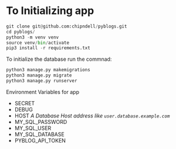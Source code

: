 # To Initializing app

``` python
git clone git@github.com:chipndell/pyblogs.git
cd pyblogs/
python3 -m venv venv
source venv/bin/activate
pip3 install -r requirements.txt
```

To initialize the database run the commnad:

``` python
python3 manage.py makemigrations
python3 manage.py migrate
python3 manage.py runserver
```

Environment Variables for app

- SECRET
- DEBUG
- HOST _A Database Host address like `user.database.example.com`_
- MY_SQL_PASSWORD
- MY_SQL_USER
- MY_SQL_DATABASE
- PYBLOG_API_TOKEN
